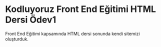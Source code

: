 # Kodluyoruz Front End Eğitimi HTML Dersi Ödev1

Front End Eğitimi kapsamında HTML dersi sonunda kendi sitemizi oluşturduk. 